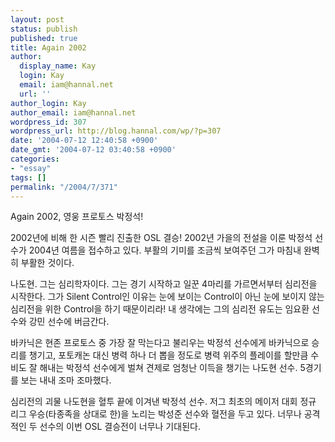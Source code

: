 ```yaml
---
layout: post
status: publish
published: true
title: Again 2002
author:
  display_name: Kay
  login: Kay
  email: iam@hannal.net
  url: ''
author_login: Kay
author_email: iam@hannal.net
wordpress_id: 307
wordpress_url: http://blog.hannal.com/wp/?p=307
date: '2004-07-12 12:40:58 +0900'
date_gmt: '2004-07-12 03:40:58 +0900'
categories:
- "essay"
tags: []
permalink: "/2004/7/371"
---
```

<p>Again 2002, 영웅 프로토스 박정석!</p>
<p>2002년에 비해 한 시즌 빨리 진출한 OSL 결승! 2002년 가을의 전설을 이룬 박정석 선수가 2004년 여름을 접수하고 있다. 부활의 기미를 조금씩 보여주던 그가 마침내 완벽히 부활한 것이다.</p>
<p>나도현. 그는 심리학자이다. 그는 경기 시작하고 일꾼 4마리를 가르면서부터 심리전을 시작한다. 그가 Silent Control인 이유는 눈에 보이는 Control이 아닌 눈에 보이지 않는 심리전을 위한 Control을 하기 때문이리라! 내 생각에는 그의 심리전 유도는 임요환 선수와 강민 선수에 버금간다.</p>
<p>바카닉은 현존 프로토스 중 가장 잘 막는다고 불리우는 박정석 선수에게 바카닉으로 승리를 챙기고, 포토캐논 대신 병력 하나 더 뽑을 정도로 병력 위주의 플레이를 할만큼 수비도 잘 해내는 박정석 선수에게 벌쳐 견제로 엄청난 이득을 챙기는 나도현 선수. 5경기를 보는 내내 조마 조마했다.</p>
<p>심리전의 괴물 나도현을 혈투 끝에 이겨낸 박정석 선수. 저그 최초의 메이저 대회 정규 리그 우승(타종족을 상대로 한)을 노리는 박성준 선수와 혈전을 두고 있다. 너무나 공격적인 두 선수의 이번 OSL 결승전이 너무나 기대된다.</p>
